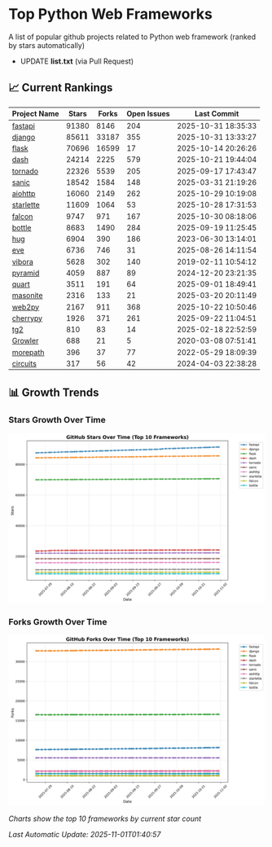 # Top Python Web Frameworks
A list of popular github projects related to Python web framework (ranked by stars automatically)

* UPDATE **list.txt** (via Pull Request)

## 📈 Current Rankings

| Project Name | Stars | Forks | Open Issues | Last Commit |
| ------------ | ----- | ----- | ----------- | ----------- |
| [fastapi](https://github.com/fastapi/fastapi) | 91380 | 8146 | 204 | 2025-10-31 18:35:33 |
| [django](https://github.com/django/django) | 85611 | 33187 | 355 | 2025-10-31 13:33:27 |
| [flask](https://github.com/pallets/flask) | 70696 | 16599 | 17 | 2025-10-14 20:26:26 |
| [dash](https://github.com/plotly/dash) | 24214 | 2225 | 579 | 2025-10-21 19:44:04 |
| [tornado](https://github.com/tornadoweb/tornado) | 22326 | 5539 | 205 | 2025-09-17 17:43:47 |
| [sanic](https://github.com/sanic-org/sanic) | 18542 | 1584 | 148 | 2025-03-31 21:19:26 |
| [aiohttp](https://github.com/aio-libs/aiohttp) | 16060 | 2149 | 262 | 2025-10-29 10:19:08 |
| [starlette](https://github.com/Kludex/starlette) | 11609 | 1064 | 53 | 2025-10-28 17:31:53 |
| [falcon](https://github.com/falconry/falcon) | 9747 | 971 | 167 | 2025-10-30 08:18:06 |
| [bottle](https://github.com/bottlepy/bottle) | 8683 | 1490 | 284 | 2025-09-19 11:25:45 |
| [hug](https://github.com/hugapi/hug) | 6904 | 390 | 186 | 2023-06-30 13:14:01 |
| [eve](https://github.com/pyeve/eve) | 6736 | 746 | 31 | 2025-08-26 14:11:54 |
| [vibora](https://github.com/vibora-io/vibora) | 5628 | 302 | 140 | 2019-02-11 10:54:12 |
| [pyramid](https://github.com/Pylons/pyramid) | 4059 | 887 | 89 | 2024-12-20 23:21:35 |
| [quart](https://github.com/pallets/quart) | 3511 | 191 | 64 | 2025-09-01 18:49:41 |
| [masonite](https://github.com/MasoniteFramework/masonite) | 2316 | 133 | 21 | 2025-03-20 20:11:49 |
| [web2py](https://github.com/web2py/web2py) | 2167 | 911 | 368 | 2025-10-22 10:50:46 |
| [cherrypy](https://github.com/cherrypy/cherrypy) | 1926 | 371 | 261 | 2025-09-22 11:04:51 |
| [tg2](https://github.com/TurboGears/tg2) | 810 | 83 | 14 | 2025-02-18 22:52:59 |
| [Growler](https://github.com/pyGrowler/Growler) | 688 | 21 | 5 | 2020-03-08 07:51:41 |
| [morepath](https://github.com/morepath/morepath) | 396 | 37 | 77 | 2022-05-29 18:09:39 |
| [circuits](https://github.com/circuits/circuits) | 317 | 56 | 42 | 2024-04-03 22:38:28 |

## 📊 Growth Trends

### Stars Growth Over Time
![Stars Chart](charts/stars_chart.jpg)

### Forks Growth Over Time
![Forks Chart](charts/forks_chart.jpg)

*Charts show the top 10 frameworks by current star count*


*Last Automatic Update: 2025-11-01T01:40:57*